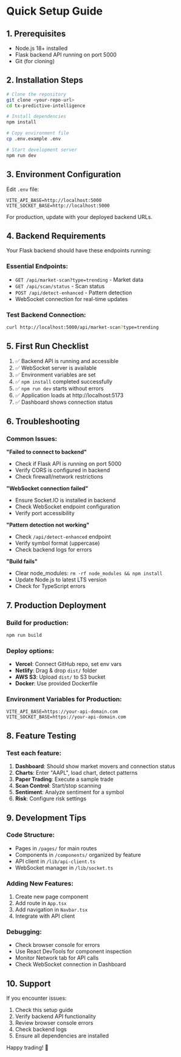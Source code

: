 # Quick Setup Guide

## 1. Prerequisites
- Node.js 18+ installed
- Flask backend API running on port 5000
- Git (for cloning)

## 2. Installation Steps

```bash
# Clone the repository
git clone <your-repo-url>
cd tx-predictive-intelligence

# Install dependencies
npm install

# Copy environment file
cp .env.example .env

# Start development server
npm run dev
```

## 3. Environment Configuration

Edit `.env` file:
```env
VITE_API_BASE=http://localhost:5000
VITE_SOCKET_BASE=http://localhost:5000
```

For production, update with your deployed backend URLs.

## 4. Backend Requirements

Your Flask backend should have these endpoints running:

### Essential Endpoints:
- `GET /api/market-scan?type=trending` - Market data
- `GET /api/scan/status` - Scan status
- `POST /api/detect-enhanced` - Pattern detection
- WebSocket connection for real-time updates

### Test Backend Connection:
```bash
curl http://localhost:5000/api/market-scan?type=trending
```

## 5. First Run Checklist

1. ✅ Backend API is running and accessible
2. ✅ WebSocket server is available
3. ✅ Environment variables are set
4. ✅ `npm install` completed successfully
5. ✅ `npm run dev` starts without errors
6. ✅ Application loads at http://localhost:5173
7. ✅ Dashboard shows connection status

## 6. Troubleshooting

### Common Issues:

**"Failed to connect to backend"**
- Check if Flask API is running on port 5000
- Verify CORS is configured in backend
- Check firewall/network restrictions

**"WebSocket connection failed"**
- Ensure Socket.IO is installed in backend
- Check WebSocket endpoint configuration
- Verify port accessibility

**"Pattern detection not working"**
- Check `/api/detect-enhanced` endpoint
- Verify symbol format (uppercase)
- Check backend logs for errors

**"Build fails"**
- Clear node_modules: `rm -rf node_modules && npm install`
- Update Node.js to latest LTS version
- Check for TypeScript errors

## 7. Production Deployment

### Build for production:
```bash
npm run build
```

### Deploy options:
- **Vercel**: Connect GitHub repo, set env vars
- **Netlify**: Drag & drop `dist/` folder
- **AWS S3**: Upload `dist/` to S3 bucket
- **Docker**: Use provided Dockerfile

### Environment Variables for Production:
```env
VITE_API_BASE=https://your-api-domain.com
VITE_SOCKET_BASE=https://your-api-domain.com
```

## 8. Feature Testing

### Test each feature:
1. **Dashboard**: Should show market movers and connection status
2. **Charts**: Enter "AAPL", load chart, detect patterns
3. **Paper Trading**: Execute a sample trade
4. **Scan Control**: Start/stop scanning
5. **Sentiment**: Analyze sentiment for a symbol
6. **Risk**: Configure risk settings

## 9. Development Tips

### Code Structure:
- Pages in `/pages/` for main routes
- Components in `/components/` organized by feature
- API client in `/lib/api-client.ts`
- WebSocket manager in `/lib/socket.ts`

### Adding New Features:
1. Create new page component
2. Add route in `App.tsx`
3. Add navigation in `Navbar.tsx`
4. Integrate with API client

### Debugging:
- Check browser console for errors
- Use React DevTools for component inspection
- Monitor Network tab for API calls
- Check WebSocket connection in Dashboard

## 10. Support

If you encounter issues:
1. Check this setup guide
2. Verify backend API functionality
3. Review browser console errors
4. Check backend logs
5. Ensure all dependencies are installed

Happy trading! 🚀
